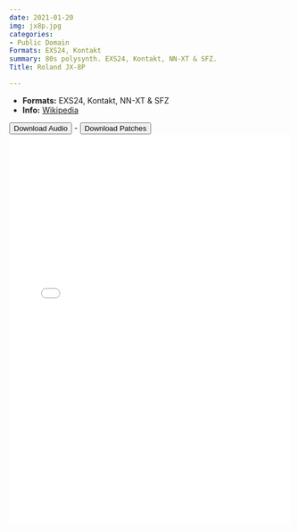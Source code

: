 ```yaml
---
date: 2021-01-20
img: jx8p.jpg
categories:
- Public Domain
Formats: EXS24, Kontakt
summary: 80s polysynth. EXS24, Kontakt, NN-XT & SFZ.
Title: Roland JX-8P

---
```


* **Formats:** EXS24, Kontakt, NN-XT & SFZ
* **Info:** [Wikipedia](https://en.wikipedia.org/wiki/Roland_JX-8P/)

<div class="buttons"> <a href="https://www.dropbox.com/sh/5vdujxckouq9sf1/AACPseyt3J5lUS7ddOY9C6Aza?dl=0"> <button>Download Audio</button></a> - <a href="https://github.com/publicsamples/Roland-JX-8p"> <button>Download Patches</button></a></div>



<iframe width="100%" height="700px" src="/Demos/demos/jx8.html" scrolling="no" frameborder="0" allow="accelerometer; autoplay; clipboard-write; encrypted-media; gyroscope; picture-in-picture" allowfullscreen></iframe>